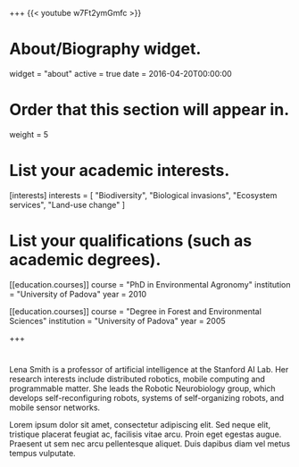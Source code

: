 +++
{{< youtube w7Ft2ymGmfc >}}
# About/Biography widget.
widget = "about"
active = true
date = 2016-04-20T00:00:00

# Order that this section will appear in.
weight = 5

# List your academic interests.
[interests]
  interests = [
    "Biodiversity",
    "Biological invasions",
    "Ecosystem services",
    "Land-use change"
  ]

# List your qualifications (such as academic degrees).
[[education.courses]]
  course = "PhD in Environmental Agronomy"
  institution = "University of Padova"
  year = 2010

[[education.courses]]
  course = "Degree in Forest and Environmental Sciences"
  institution = "University of Padova"
  year = 2005
 
+++

# 

Lena Smith is a professor of artificial intelligence at the Stanford AI Lab. Her research interests include distributed robotics, mobile computing and programmable matter. She leads the Robotic Neurobiology group, which develops self-reconfiguring robots, systems of self-organizing robots, and mobile sensor networks.

Lorem ipsum dolor sit amet, consectetur adipiscing elit. Sed neque elit, tristique placerat feugiat ac, facilisis vitae arcu. Proin eget egestas augue. Praesent ut sem nec arcu pellentesque aliquet. Duis dapibus diam vel metus tempus vulputate. 
